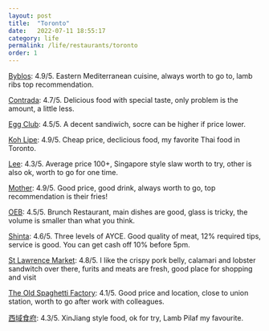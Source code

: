 ```yaml
---
layout: post
title:  "Toronto"
date:   2022-07-11 18:55:17
category: life
permalink: /life/restaurants/toronto
order: 1
---
```

[Byblos](https://byblosdowntown.com/): 4.9/5. Eastern Mediterranean cuisine, always worth to go to, lamb ribs top recommendation.

[Contrada](https://www.contradarestaurant.com/): 4.7/5. Delicious food with special taste, only problem is the amount, a little less.

[Egg Club](https://eggclub.ca/): 4.5/5. A decent sandiwich, socre can be higher if price lower.

[Koh Lipe](https://kohlipe.ca/): 4.9/5. Cheap price, declicious food, my favorite Thai food in Toronto.

[Lee](https://leerestaurant.com/): 4.3/5. Average price 100+, Singapore style slaw worth to try, other is also ok, worth to go for one time.

[Mother](https://motherdrinks.co/): 4.9/5. Good price, good drink, always worth to go, top recommendation is their fries!

[OEB](https://eatoeb.com/locations/toronto/?gclid=CjwKCAiAk9itBhASEiwA1my_61YsuBPw7S77-js1K5fg0TCPPQ18PB4cSD6sXOLOaIQ28aTUGCfYiBoCp1YQAvD_BwE): 4.5/5. Brunch Restaurant, main dishes are good, glass is tricky, the volume is smaller than what you think.

[Shinta](https://shintabbq.ca/): 4.6/5. Three levels of AYCE. Good quality of meat, 12% required tips, service is good. You can get cash off 10% before 5pm.

[St Lawrence Market](http://www.stlawrencemarket.com/): 4.8/5. I like the crispy pork belly, calamari and lobster sandwitch over there, furits and meats are fresh, good place for shopping and visit

[The Old Spaghetti Factory](https://oldspaghettifactory.ca/locations/toronto/): 4.1/5. Good price and location, close to union station, worth to go after work with colleagues.

[西域食府](https://magicaltasteofchina.com/dt476): 4.3/5. XinJiang style food, ok for try, Lamb Pilaf my favourite.